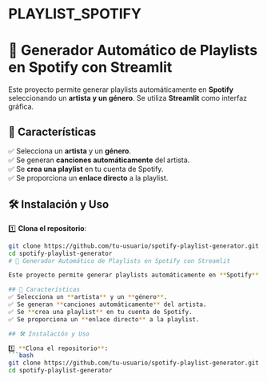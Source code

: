 # PLAYLIST_SPOTIFY
# 🎵 Generador Automático de Playlists en Spotify con Streamlit

Este proyecto permite generar playlists automáticamente en **Spotify** seleccionando un **artista y un género**. Se utiliza **Streamlit** como interfaz gráfica.

## 🚀 Características
✅ Selecciona un **artista** y un **género**.  
✅ Se generan **canciones automáticamente** del artista.  
✅ Se **crea una playlist** en tu cuenta de Spotify.  
✅ Se proporciona un **enlace directo** a la playlist.  

## 🛠 Instalación y Uso

1️⃣ **Clona el repositorio**:
```bash
git clone https://github.com/tu-usuario/spotify-playlist-generator.git
cd spotify-playlist-generator
# 🎵 Generador Automático de Playlists en Spotify con Streamlit

Este proyecto permite generar playlists automáticamente en **Spotify** seleccionando un **artista y un género**. Se utiliza **Streamlit** como interfaz gráfica.

## 🚀 Características
✅ Selecciona un **artista** y un **género**.  
✅ Se generan **canciones automáticamente** del artista.  
✅ Se **crea una playlist** en tu cuenta de Spotify.  
✅ Se proporciona un **enlace directo** a la playlist.  

## 🛠 Instalación y Uso

1️⃣ **Clona el repositorio**:
```bash
git clone https://github.com/tu-usuario/spotify-playlist-generator.git
cd spotify-playlist-generator

